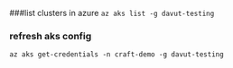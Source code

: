 ###list clusters in azure
`az aks list -g davut-testing`
### refresh aks config
`az aks get-credentials -n craft-demo -g davut-testing`
